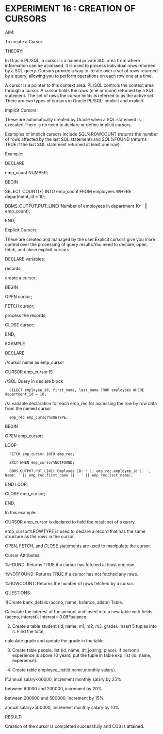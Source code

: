 <h1>EXPERIMENT 16 : CREATION OF CURSORS</h1>
AIM:

To create a Cursor.

THEORY:

In Oracle PL/SQL, a cursor is a named private SQL area from where information can be accessed. It is used to process individual rows returned by a SQL query. Cursors provide a way to iterate over a set of rows returned by a query, allowing you to perform operations on each row one at a time.

A cursor is a pointer to this context area. PL/SQL controls the context area through a cursor. A cursor holds the rows (one or more) returned by a SQL statement. The set of rows the cursor holds is referred to as the active set. There are two types of cursors in Oracle PL/SQL: implicit and explicit.

Implicit Cursors:

These are automatically created by Oracle when a SQL statement is executed.There is no need to declare or define implicit cursors.

Examples of implicit cursors include SQL%ROWCOUNT (returns the number of rows affected by the last SQL statement) and SQL%FOUND (returns TRUE if the last SQL statement returned at least one row).

Example:

DECLARE

   emp_count NUMBER;

BEGIN

   SELECT COUNT(*) INTO emp_count FROM employees WHERE department_id = 10;

   DBMS_OUTPUT.PUT_LINE('Number of employees in department 10: ' || emp_count);

END;

Explicit Cursors:

These are created and managed by the user.Explicit cursors give you more control over the processing of query results.You need to declare, open, fetch, and close explicit cursors.

DECLARE variables;

records;

create a cursor;

BEGIN

OPEN cursor;

FETCH cursor;

process the records;

CLOSE cursor;

END;

 

 

 

EXAMPLE

DECLARE

//cursor name as emp_cursor

   CURSOR emp_cursor IS

//SQL Query in declare block

      SELECT employee_id, first_name, last_name FROM employees WHERE department_id = 10;

//a variable declaration for each emp_rec for accessing the row by row data from the named cursor

      emp_rec emp_cursor%ROWTYPE;

BEGIN

   OPEN emp_cursor;

   LOOP

      FETCH emp_cursor INTO emp_rec;

      EXIT WHEN emp_cursor%NOTFOUND;

      DBMS_OUTPUT.PUT_LINE('Employee ID: ' || emp_rec.employee_id || ', Name: ' || emp_rec.first_name || ' ' || emp_rec.last_name);

   END LOOP;

   CLOSE emp_cursor;

END;

In this example:

CURSOR emp_cursor is declared to hold the result set of a query.

emp_cursor%ROWTYPE is used to declare a record that has the same structure as the rows in the cursor.

OPEN, FETCH, and CLOSE statements are used to manipulate the cursor.

Cursor Attributes:

%FOUND: Returns TRUE if a cursor has fetched at least one row.

%NOTFOUND: Returns TRUE if a cursor has not fetched any rows.

%ROWCOUNT: Returns the number of rows fetched by a cursor.

 

 

QUESTIONS

1)Create bank_details (accno, name, balance, adate) Table.

 Calculate the interest of the amount and insert into a new table with fields (accno, interest). Interest= 0.08*balance.


2) Create a table student (id, name, m1, m2, m3, grade). Insert 5 tuples into it. Find the total,

calculate grade and update the grade in the table.


3) Create table people_list (id, name, dt_joining, place). If person’s experience is above 10 years, put the tuple in table exp_list (id, name, experience).


4. Create table employee_list(id,name,monthly salary).

If:annual salary&lt;60000, increment monthly salary by 25%

between 60000 and 200000, increment by 20%

between 200000 and 500000, increment by 15%


annual salary&gt;500000, increment monthly salary by 10%

RESULT:

Creation of the cursor is completed successfully and CO3 is attained.
